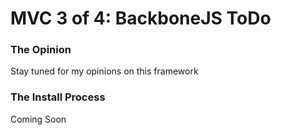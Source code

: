 # MVC 3 of 4: BackboneJS ToDo 

### The Opinion
Stay tuned for my opinions on this framework

### The Install Process 
Coming Soon










